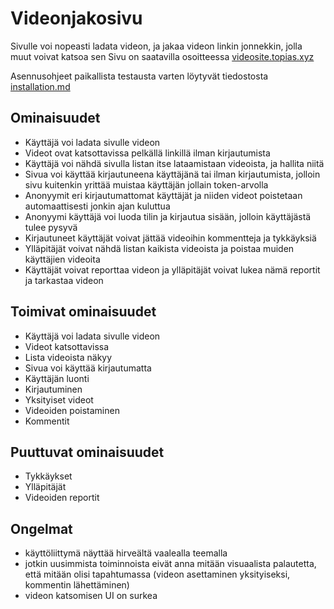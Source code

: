 # Videonjakosivu

Sivulle voi nopeasti ladata videon, ja jakaa videon linkin jonnekkin, jolla muut voivat katsoa sen
Sivu on saatavilla osoitteessa [videosite.topias.xyz](https://videosite.topias.xyz)

Asennusohjeet paikallista testausta varten löytyvät tiedostosta [installation.md](installation.md)

## Ominaisuudet
* Käyttäjä voi ladata sivulle videon
* Videot ovat katsottavissa pelkällä linkillä ilman kirjautumista
* Käyttäjä voi nähdä sivulla listan itse lataamistaan videoista, ja hallita niitä
* Sivua voi käyttää kirjautuneena käyttäjänä tai ilman kirjautumista, jolloin sivu kuitenkin yrittää muistaa käyttäjän jollain token-arvolla
* Anonyymit eri kirjautumattomat käyttäjät ja niiden videot poistetaan automaattisesti jonkin ajan kuluttua
* Anonyymi käyttäjä voi luoda tilin ja kirjautua sisään, jolloin käyttäjästä tulee pysyvä
* Kirjautuneet käyttäjät voivat jättää videoihin kommentteja ja tykkäyksiä
* Ylläpitäjät voivat nähdä listan kaikista videoista ja poistaa muiden käyttäjien videoita
* Käyttäjät voivat reporttaa videon ja ylläpitäjät voivat lukea nämä reportit ja tarkastaa videon


## Toimivat ominaisuudet
* Käyttäjä voi ladata sivulle videon
* Videot katsottavissa
* Lista videoista näkyy
* Sivua voi käyttää kirjautumatta
* Käyttäjän luonti
* Kirjautuminen
* Yksityiset videot
* Videoiden poistaminen
* Kommentit


## Puuttuvat ominaisuudet
* Tykkäykset
* Ylläpitäjät
* Videoiden reportit


## Ongelmat
* käyttöliittymä näyttää hirveältä vaalealla teemalla
* jotkin uusimmista toiminnoista eivät anna mitään visuaalista palautetta, että mitään olisi tapahtumassa (videon asettaminen yksityiseksi, kommentin lähettäminen)
* videon katsomisen UI on surkea